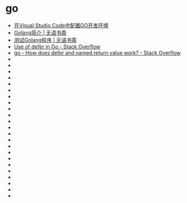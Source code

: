 # go


*   [在Visual Studio Code中配置GO开发环境](https://blog.csdn.net/langzi7758521/article/details/51313521)
*   [Golang简介 | 无语书斋](http://lesliezhu.com/2018/07/16/Golang(1)%E2%80%94%E2%80%94%E7%AE%80%E4%BB%8B/)
*   [测试Golang程序 | 无语书斋](http://lesliezhu.com/2018/07/15/%E6%B5%8B%E8%AF%95Golang%E7%A8%8B%E5%BA%8F/)
*   [Use of defer in Go - Stack Overflow](https://stackoverflow.com/questions/47607955/use-of-defer-in-go)
*   [go - How does defer and named return value work? - Stack Overflow](https://stackoverflow.com/questions/37248898/how-does-defer-and-named-return-value-work)
*   []()
*   []()
*   []()
*   []()
*   []()
*   []()
*   []()
*   []()
*   []()
*   []()
*   []()
*   []()
*   []()
*   []()
*   []()
*   []()
*   []()
*   []()
*   []()
*   []()
*   []()
*   []()
*   []()
